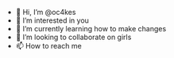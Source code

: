 - 👋 Hi, I’m @oc4kes
- 👀 I’m interested in you
- 🌱 I’m currently learning how to make changes
- 💞️ I’m looking to collaborate on girls
- 📫 How to reach me 

<!---
oc4kes/oc4kes is a ✨ special ✨ repository because its `README.md` (this file) appears on your GitHub profile.
You can click the Preview link to take a look at your changes.
--->
